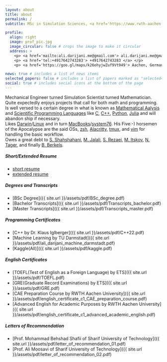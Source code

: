 ```yaml
---
layout: about
title: about
permalink: /
subtitle: MSc in Simulation Sciences, <a href='https://www.rwth-aachen.de/go/id/a/?lidx=1'> RWTH Aachen University </a>, <a href='https://goo.gl/maps/k26ohyjwZuf9Vt949'> Aachen, Germany </a>

profile:
  align: right
  image: prof_pic.jpg
  image_circular: false # crops the image to make it circular
  address: >
    <p> <a href='mailto:ali.darijani.me@gmail.com'> ali.darijani.me@gmail.com </a> </p>
    <p> <a href='tel:+4917642743283'> +4917642743283 </a> </p>
    <p> <a href='https://goo.gl/maps/k26ohyjwZuf9Vt949'> Aachen, Germany </a> </p>

news: true # includes a list of news items
selected_papers: false # includes a list of papers marked as "selected={true}"
social: true # includes social icons at the bottom of the page
---
```


Mechanical Engineer turned Simulation Scientist turned Mathematician. Quite expectedly enjoys projects that call for both math and programming. Is well versed to a certain degree in what is known as [Mathematical Aalysis](https://en.wikipedia.org/wiki/Mathematical_analysis) and [Scientific Programming Languages](https://en.wikipedia.org/wiki/Scientific_programming_language) like [C](https://en.wikipedia.org/wiki/C_(programming_language)), [C++](https://en.wikipedia.org/wiki/C%2B%2B), [Python](https://en.wikipedia.org/wiki/Python_(programming_language)), [Julia](https://en.wikipedia.org/wiki/Julia_(programming_language)) and will abandon ship if necessary.       
    Likes [Darwin](https://github.com/apple/darwin-xnu)/[Linux](https://www.kernel.org/) and in turn [MacBooks](https://www.apple.com/mac/)/[system76](https://system76.com/).
 His Five:-) horsemen of the Apocalypse are the said OSs, [zsh](https://www.zsh.org), [Alacritty](https://alacritty.org/), [tmux](https://github.com/tmux/), and [vim](https://www.vim.org) for handling the basic workflow.  
Owes a great debt to [S. Shahshahani](http://sharif.ir/~shahshah/), [M. Jalali](https://sites.google.com/site/mirabbasjalali/home?pli=1), [S. Rezaei](http://sina.sharif.edu/~srezaei/), [M. Itskov](https://www.km.rwth-aachen.de/cms/KM/Das-Lehr-und-Forschungsgebiet/Team/Leitung/~qpvr/Mikhail-Itskov/?allou=1&mobile=1&lidx=1), [N. Tager](https://www.sz.rwth-aachen.de/cms/SZ/Das-Sprachenzentrum/Unser-Team/~iinn/Mitarbeiter-CAMPUS-/?gguid=0x446EA780660F524D9C00FBBD05DBC761&allou=1), and finally [B. Berkels](https://www.igpm.rwth-aachen.de/team/berkels).



##### Short/Extended Resume

* [short resume](https://raw.githubusercontent.com/adarijani/job_hunting/main/LaTeX_templates/short_resume/short_resume.pdf)  
* [extended resume](https://raw.githubusercontent.com/adarijani/job_hunting/main/LaTeX_templates/extended_resume/resume.pdf)

##### Degrees and Transcripts

* [BSc Degree]({{ site.url }}/assets/pdf/BSc_degree.pdf)  
* [Bachelor Transcripts]({{ site.url }}/assets/pdf/Transcripts_bachelor.pdf)  
* [Master Transcripts]({{ site.url }}/assets/pdf/Transcripts_master.pdf)  

##### Programming Certificates

* [C++ by Dr. Klaus Iglberger]({{ site.url }}/assets/pdf/C++22.pdf)  
* [Machine Learning by TU Darmstadt]({{ site.url }}/assets/pdf/ali_darijani_machine_darmstadt.pdf)  
* [Kaggle(All)]({{ site.url }}/assets/pdf/kaggle.pdf)  

##### English Certificates

* [TOEFL(Test of English as a Foreign Language) by ETS]({{ site.url }}/assets/pdf/TOEFL.pdf)  
* [GRE(Graduate Record Examinations) by ETS]({{ site.url }}/assets/pdf/GRE.pdf)  
* [CAE Preparation Course by RWTH Aachen University]({{ site.url }}/assets/pdf/english_certificate_c1_CAE_preparation_course.pdf)  
* [Advanced English for Academic Purposes by RWTH Aachen University]({{ site.url }}/assets/pdf/english_certificate_c1_advanced_academic_english.pdf)  

##### Letters of Recommendation

* [Prof. Mohammad Behshad Shafii of Sharif University of Technology]({{ site.url }}/assets/pdf/letter_of_recommendation_01.pdf)  
* [Prof. Ali Moosavi of Sharif University of Technology]({{ site.url }}/assets/pdf/letter_of_recommendation_02.pdf)  






